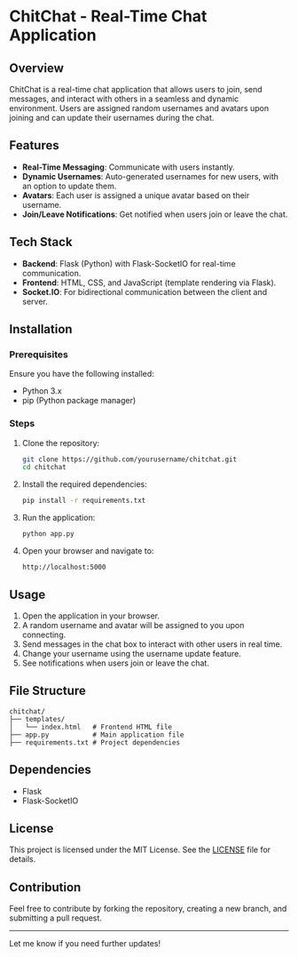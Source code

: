 # ChitChat - Real-Time Chat Application  

## Overview  

ChitChat is a real-time chat application that allows users to join, send messages, and interact with others in a seamless and dynamic environment. Users are assigned random usernames and avatars upon joining and can update their usernames during the chat.  

## Features  

- **Real-Time Messaging**: Communicate with users instantly.  
- **Dynamic Usernames**: Auto-generated usernames for new users, with an option to update them.  
- **Avatars**: Each user is assigned a unique avatar based on their username.  
- **Join/Leave Notifications**: Get notified when users join or leave the chat.  

## Tech Stack  

- **Backend**: Flask (Python) with Flask-SocketIO for real-time communication.  
- **Frontend**: HTML, CSS, and JavaScript (template rendering via Flask).  
- **Socket.IO**: For bidirectional communication between the client and server.  

## Installation  

### Prerequisites  

Ensure you have the following installed:  
- Python 3.x  
- pip (Python package manager)  

### Steps  

1. Clone the repository:  
   ```bash  
   git clone https://github.com/yourusername/chitchat.git  
   cd chitchat  
   ```  

2. Install the required dependencies:  
   ```bash  
   pip install -r requirements.txt  
   ```  

3. Run the application:  
   ```bash  
   python app.py  
   ```  

4. Open your browser and navigate to:  
   ```  
   http://localhost:5000  
   ```  

## Usage  

1. Open the application in your browser.  
2. A random username and avatar will be assigned to you upon connecting.  
3. Send messages in the chat box to interact with other users in real time.  
4. Change your username using the username update feature.  
5. See notifications when users join or leave the chat.  

## File Structure  

```
chitchat/  
├── templates/  
│   └── index.html   # Frontend HTML file  
├── app.py           # Main application file  
├── requirements.txt # Project dependencies  
```  

## Dependencies  

- Flask  
- Flask-SocketIO  

## License  

This project is licensed under the MIT License. See the [LICENSE](LICENSE) file for details.  

## Contribution  

Feel free to contribute by forking the repository, creating a new branch, and submitting a pull request.  

---

Let me know if you need further updates!
